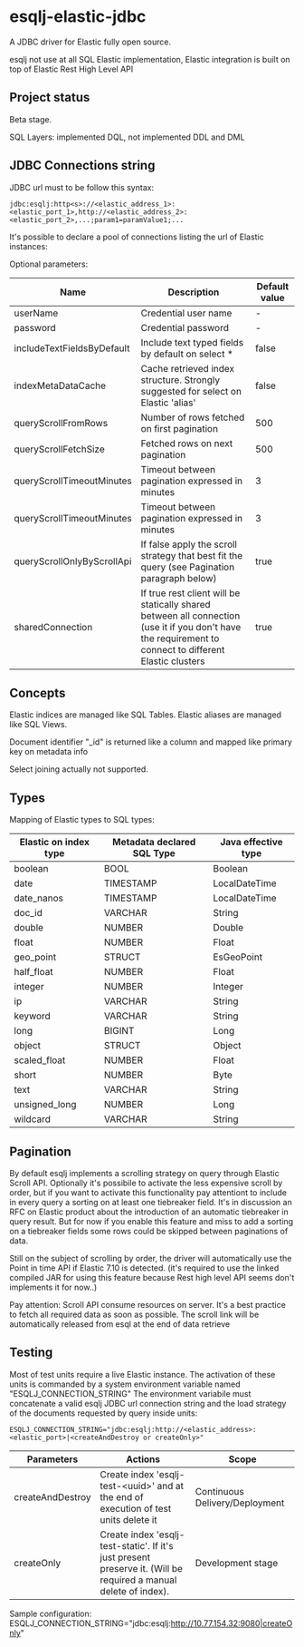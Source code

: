 # esqlj-elastic-jdbc
A JDBC driver for Elastic fully open source.

esqlj not use at all SQL Elastic implementation, Elastic integration is built on top of Elastic Rest High Level API

## Project status
Beta stage. 

SQL Layers: implemented DQL, not implemented DDL and DML

## JDBC Connections string

JDBC url must to be follow this syntax:

```
jdbc:esqlj:http<s>://<elastic_address_1>:<elastic_port_1>,http://<elastic_address_2>:<elastic_port_2>,...;param1=paramValue1;...
```
It's possible to declare a pool of connections listing the url of Elastic instances:

Optional parameters:

| Name | Description | Default value
|--- |--- |---
| userName | Credential user name | -
| password | Credential password | -
| includeTextFieldsByDefault | Include text typed fields by default on select * | false
| indexMetaDataCache | Cache retrieved index structure. Strongly suggested for select on Elastic 'alias' | false
| queryScrollFromRows | Number of rows fetched on first pagination | 500
| queryScrollFetchSize | Fetched rows on next pagination | 500
| queryScrollTimeoutMinutes | Timeout between pagination expressed in minutes | 3
| queryScrollTimeoutMinutes | Timeout between pagination expressed in minutes | 3
| queryScrollOnlyByScrollApi | If false apply the scroll strategy that best fit the query (see Pagination paragraph below) | true
| sharedConnection | If true rest client will be statically shared between all connection (use it if you don't have the requirement to connect to different Elastic clusters | true


## Concepts

Elastic indices are managed like SQL Tables.
Elastic aliases are managed like SQL Views. 

Document identifier "_id" is returned like a column and mapped like primary key on metadata info

Select joining actually not supported.



## Types

Mapping of Elastic types to SQL types:

| Elastic on index type | Metadata declared SQL Type | Java effective type 
|--- |--- |---
| boolean | BOOL | Boolean
| date  | TIMESTAMP | LocalDateTime
| date_nanos | TIMESTAMP | LocalDateTime
| doc_id | VARCHAR | String
| double | NUMBER | Double
| float | NUMBER | Float
| geo_point | STRUCT | EsGeoPoint
| half_float | NUMBER | Float
| integer | NUMBER | Integer
| ip | VARCHAR | String
| keyword | VARCHAR | String
| long | BIGINT | Long
| object | STRUCT | Object
| scaled_float | NUMBER | Float
| short | NUMBER | Byte
| text | VARCHAR | String
| unsigned_long | NUMBER | Long
| wildcard | VARCHAR | String

## Pagination

By default esqlj implements a scrolling strategy on query through Elastic Scroll API. Optionally it's possibile to activate the less expensive scroll by order, but if you want to activate this functionality pay attentiont to include in every query a sorting on at least one tiebreaker field.
It's in discussion an RFC on Elastic product about the introduction of an automatic tiebreaker in query result. But for now if you enable this feature and miss to add a sorting on a tiebreaker fields some rows could be skipped between paginations of data.

Still on the subject of scrolling by order, the driver will automatically use the Point in time API if Elastic 7.10 is detected. (it's required to use the linked compiled JAR for using this feature because Rest high level API seems don't implements it for now..)

Pay attention: Scroll API consume resources on server. It's a best practice to fetch all required data as soon as possible. The scroll link will be automatically released from esql at the end of data retrieve

## Testing
Most of test units require a live Elastic instance.
The activation of these units is commanded by a system environment variable named "ESQLJ_CONNECTION_STRING"
The environment variabile must concatenate a valid esqlj JDBC url connection string and the load strategy of the documents requested by query inside units:

```
ESQLJ_CONNECTION_STRING="jdbc:esqlj:http://<elastic_address>:<elastic_port>|<createAndDestroy or createOnly>"
```

| Parameters | Actions | Scope
|--- |--- |---
| createAndDestroy | Create index 'esqlj-test-\<uuid\>' and at the end of execution of test units delete it | Continuous Delivery/Deployment
| createOnly | Create index 'esqlj-test-static'. If it's just present preserve it. (Will be required a manual delete of index).| Development stage

Sample configuration:
ESQLJ_CONNECTION_STRING="jdbc:esqlj:http://10.77.154.32:9080|createOnly"
